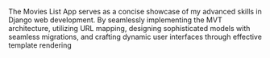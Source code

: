 The Movies List App serves as a concise showcase of my advanced skills in Django web development. By seamlessly implementing the MVT architecture, utilizing URL mapping, designing sophisticated models with seamless migrations, and crafting dynamic user interfaces through effective template rendering
